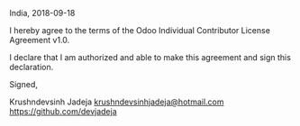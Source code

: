 India, 2018-09-18

I hereby agree to the terms of the Odoo Individual Contributor License
Agreement v1.0.

I declare that I am authorized and able to make this agreement and sign this
declaration.

Signed,

Krushndevsinh Jadeja krushndevsinhjadeja@hotmail.com https://github.com/devjadeja
